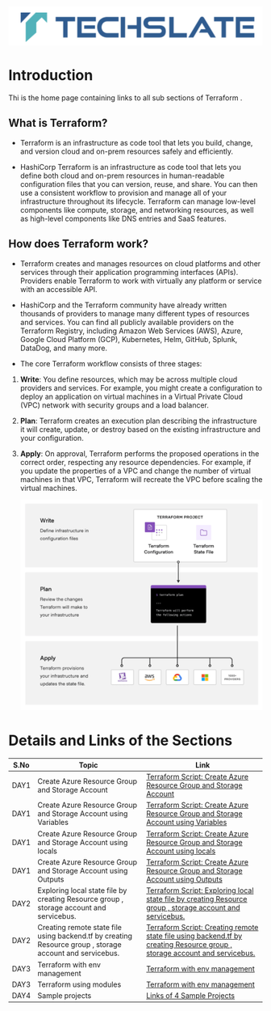 ![TechSlate](../global/images/ts.png)

# Introduction 

Thi is the home page containing links to all sub sections of Terraform .

## What is Terraform?

- Terraform is an infrastructure as code tool that lets you build, change, and version cloud and on-prem resources safely and efficiently.

- HashiCorp Terraform is an infrastructure as code tool that lets you define both cloud and on-prem resources in human-readable configuration files that you can version, reuse, and share. You can then use a consistent workflow to provision and manage all of your infrastructure throughout its lifecycle. Terraform can manage low-level components like compute, storage, and networking resources, as well as high-level components like DNS entries and SaaS features.

## How does Terraform work?

- Terraform creates and manages resources on cloud platforms and other services through their application programming interfaces (APIs). Providers enable Terraform to work with virtually any platform or service with an accessible API.


- HashiCorp and the Terraform community have already written thousands of providers to manage many different types of resources and services. You can find all publicly available providers on the Terraform Registry, including Amazon Web Services (AWS), Azure, Google Cloud Platform (GCP), Kubernetes, Helm, GitHub, Splunk, DataDog, and many more.

- The core Terraform workflow consists of three stages:

1. **Write**: You define resources, which may be across multiple cloud providers and services. For example, you might create a configuration to deploy an application on virtual machines in a Virtual Private Cloud (VPC) network with security groups and a load balancer.

2. **Plan**: Terraform creates an execution plan describing the infrastructure it will create, update, or destroy based on the existing infrastructure and your configuration.

3. **Apply**: On approval, Terraform performs the proposed operations in the correct order, respecting any resource dependencies. For example, if you update the properties of a VPC and change the number of virtual machines in that VPC, Terraform will recreate the VPC before scaling the virtual machines.

     ![Terraform](images/assets.png)






# Details and Links of the Sections 

|S.No                | Topic         | Link |
|----------------    |---------------|-------|
|DAY1| Create Azure Resource Group and Storage Account|[Terraform Script: Create Azure Resource Group and Storage Account](day1/1a_rg_st/README.md) |
|DAY1| Create Azure Resource Group and Storage Account using Variables| [Terraform Script: Create Azure Resource Group and Storage Account using Variables](day1/1b_rg_st_using_vars/README.md) |
|DAY1 | Create Azure Resource Group and Storage Account using locals | [Terraform Script: Create Azure Resource Group and Storage Account using locals](day1/1c_rg_st_using_locals/README.md) |
|DAY1| Create Azure Resource Group and Storage Account using Outputs | [Terraform Script: Create Azure Resource Group and Storage Account using Outputs](day1/1d_rg_st_using_outputs/README.md) |
|DAY2| Exploring local state file by creating Resource group , storage account and servicebus.  | [Terraform Script: Exploring local state file by creating Resource group , storage account and servicebus.](day2/2a-local-state-file/README.md) |
|DAY2|  Creating remote state file using backend.tf by creating Resource group , storage account and servicebus.  | [Terraform Script: Creating remote state file using backend.tf by creating Resource group , storage account and servicebus.](day2/2b-remote-state/README.md) |
|DAY3| Terraform with env management  | [Terraform with env management](day3/3a-env/README.md) |
|DAY3| Terraform using modules | [Terraform with env management](day3/3b-modules/README.md) |
|DAY4| Sample projects| [Links of 4 Sample Projects](day4/README.md) |

